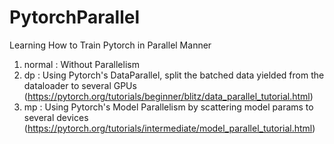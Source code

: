 # PytorchParallel
Learning How to Train Pytorch in Parallel Manner

1. normal : Without Parallelism
2. dp : Using Pytorch's DataParallel, split the batched data yielded from the dataloader to several GPUs (https://pytorch.org/tutorials/beginner/blitz/data_parallel_tutorial.html)
3. mp : Using Pytorch's Model Parallelism by scattering model params to several devices (https://pytorch.org/tutorials/intermediate/model_parallel_tutorial.html)